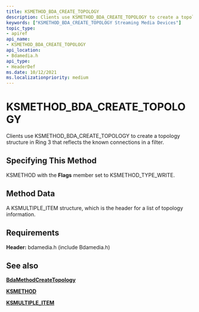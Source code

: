 ```yaml
---
title: KSMETHOD_BDA_CREATE_TOPOLOGY
description: Clients use KSMETHOD_BDA_CREATE_TOPOLOGY to create a topology structure in Ring 3 that reflects the known connections in a filter.
keywords: ["KSMETHOD_BDA_CREATE_TOPOLOGY Streaming Media Devices"]
topic_type:
- apiref
api_name:
- KSMETHOD_BDA_CREATE_TOPOLOGY
api_location:
- Bdamedia.h
api_type:
- HeaderDef
ms.date: 10/12/2021
ms.localizationpriority: medium
---
```


# KSMETHOD_BDA_CREATE_TOPOLOGY

Clients use KSMETHOD_BDA_CREATE_TOPOLOGY to create a topology structure in Ring 3 that reflects the known connections in a filter.

## Specifying This Method

KSMETHOD with the **Flags** member set to KSMETHOD_TYPE_WRITE.

## Method Data

A KSMULTIPLE_ITEM structure, which is the header for a list of topology information.

## Requirements

**Header:** bdamedia.h (include Bdamedia.h)

## See also

[**BdaMethodCreateTopology**](/windows-hardware/drivers/ddi/bdasup/nf-bdasup-bdamethodcreatetopology)

[**KSMETHOD**](./ksmethod-structure.md)

[**KSMULTIPLE_ITEM**](/windows-hardware/drivers/ddi/ks/ns-ks-ksmultiple_item)
